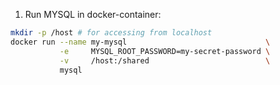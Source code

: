 1. Run MYSQL in docker-container:

``` bash
mkdir -p /host # for accessing from localhost
docker run --name my-mysql                               \
           -e     MYSQL_ROOT_PASSWORD=my-secret-password \
           -v     /host:/shared                          \
           mysql
```
